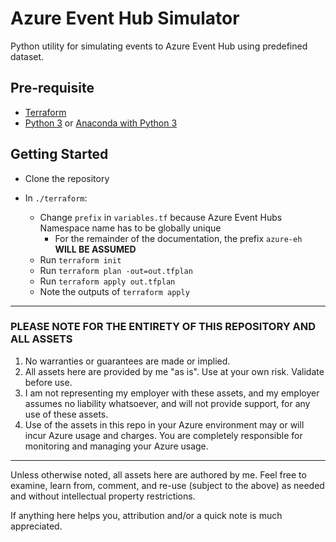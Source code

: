 # Azure Event Hub Simulator

Python utility for simulating events to Azure Event Hub using predefined dataset.

## Pre-requisite

- [Terraform](https://www.terraform.io/downloads.html)
- [Python 3](https://www.python.org/downloads/) or [Anaconda with Python 3](https://www.anaconda.com/distribution/)

## Getting Started

- Clone the repository

- In `./terraform`:
  - Change `prefix` in `variables.tf` because Azure Event Hubs Namespace name has to be globally unique
    - For the remainder of the documentation, the prefix `azure-eh` **WILL BE ASSUMED**
  - Run `terraform init`
  - Run `terraform plan -out=out.tfplan`
  - Run `terraform apply out.tfplan`
  - Note the outputs of `terraform apply`

---

### PLEASE NOTE FOR THE ENTIRETY OF THIS REPOSITORY AND ALL ASSETS

1. No warranties or guarantees are made or implied.
2. All assets here are provided by me "as is". Use at your own risk. Validate before use.
3. I am not representing my employer with these assets, and my employer assumes no liability whatsoever, and will not provide support, for any use of these assets.
4. Use of the assets in this repo in your Azure environment may or will incur Azure usage and charges. You are completely responsible for monitoring and managing your Azure usage.

---

Unless otherwise noted, all assets here are authored by me. Feel free to examine, learn from, comment, and re-use (subject to the above) as needed and without intellectual property restrictions.

If anything here helps you, attribution and/or a quick note is much appreciated.